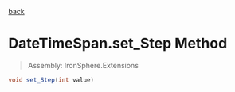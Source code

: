 ﻿

[back](/IronSphere.Extensions/types/DateTimeSpan)

# DateTimeSpan.set_Step Method

> Assembly: IronSphere.Extensions

```csharp
void set_Step(int value)
```



 